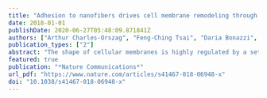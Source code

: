 ```yaml
---
title: "Adhesion to nanofibers drives cell membrane remodeling through one-dimensional wetting"
date: 2018-01-01
publishDate: 2020-06-27T05:48:09.871841Z
authors: ["Arthur Charles-Orszag", "Feng-Ching Tsai", "Daria Bonazzi", "Valeria Manriquez", "Martin Sachse", "Adeline Mallet", "Audrey Salles", "Keira Melican", "Ralitza Staneva", "Aurélie Bertin", "Corinne Millien", "Sylvie Goussard", "Pierre Lafaye", "Spencer Shorte", "Matthieu Piel", "Jacomine Krijnse-Locker", "Françoise Brochard-Wyart", "Patricia Bassereau", "Guillaume Duménil"]
publication_types: ["2"]
abstract: "The shape of cellular membranes is highly regulated by a set of conserved mechanisms that can be manipulated by bacterial pathogens to infect cells. Remodeling of the plasma membrane of endothelial cells by the bacterium Neisseria meningitidis is thought to be essential during the blood phase of meningococcal infection, but the underlying mechanisms are unclear. Here we show that plasma membrane remodeling occurs independently of F-actin, along meningococcal type IV pili fibers, by a physical mechanism that we term 'one-dimensional' membrane wetting. We provide a theoretical model that describes the physical basis of one-dimensional wetting and show that this mechanism occurs in model membranes interacting with nanofibers, and in human cells interacting with extracellular matrix meshworks. We propose one-dimensional wetting as a new general principle driving the interaction of cells with their environment at the nanoscale that is diverted by meningococci during infection."
featured: true
publication: "*Nature Communications*"
url_pdf: "https://www.nature.com/articles/s41467-018-06948-x"
doi: "10.1038/s41467-018-06948-x"
---
```


